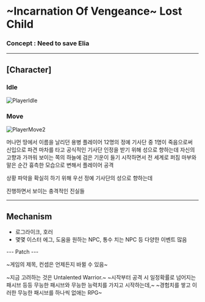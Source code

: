 # ~Incarnation Of Vengeance~ Lost Child 
### Concept : Need to save Elia

---

## [Character]

### Idle

![PlayerIdle](https://github.com/hadongkyoun/Incarnation-Of-Vengeance/assets/72578757/08bfb651-411a-48de-98a2-ec82b587b390)


### Move

![PlayerMove2](https://github.com/hadongkyoun/Incarnation-Of-Vengeance/assets/72578757/0914ffa3-a547-421c-bc4c-040301708a33)



머나먼 땅에서 이름을 날리던 용병 플레이어
12명의 정예 기사단 중 1명이 죽음으로써 신입으로 파견
마차를 타고 공식적인 기사단 인정을 받기 위해 성으로 향하는데
자신의 고향과 가까워 보이는 쪽의 하늘에 검은 기운이 들기 시작하면서 전 세계로 퍼짐
마부와 말은 순간 흉측한 모습으로 변해서 플레이어 공격

상황 파악을 확실히 하기 위해 우선 정예 기사단의 성으로 향하는데



진행하면서 보이는 충격적인 진실들


---
## Mechanism
- 로그라이크, 호러
- 몇몇 이스터 에그, 도움을 원하는 NPC, 통수 치는 NPC 등 다양한 이벤트 많음


--- Patch ---

~게임의 제목, 컨셉은 언제든지 바뀔 수 있음~

~지금 고려하는 것은 Untalented Warrior.~
~시작부터 공격 시 일정확률로 넘어지는 패시브 등등 무능한 패시브와 무능한 능력치를 가지고 시작하는데,~
~경험치를 쌓고 이러한 무능한 패시브를 하나씩 없애는 RPG~


